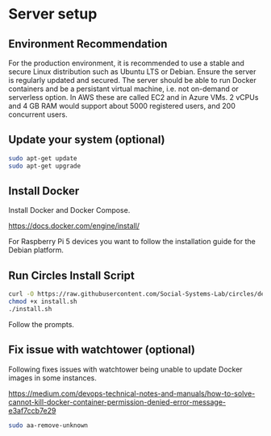 # Server setup

## Environment Recommendation

For the production environment, it is recommended to use a stable and secure Linux distribution such as Ubuntu LTS or Debian. Ensure the server is regularly updated and secured. The server should be able to run Docker containers and be a persistant virtual machine, i.e. not on-demand or serverless option. In AWS these are called EC2 and in Azure VMs. 2 vCPUs and 4 GB RAM would support about 5000 registered users, and 200 concurrent users.

## Update your system (optional)

```bash
sudo apt-get update
sudo apt-get upgrade
```

## Install Docker

Install Docker and Docker Compose. 

https://docs.docker.com/engine/install/

For Raspberry Pi 5 devices you want to follow the installation guide for the Debian platform.


## Run Circles Install Script

```bash
curl -O https://raw.githubusercontent.com/Social-Systems-Lab/circles/dev/circles/install.sh
chmod +x install.sh
./install.sh
```

Follow the prompts.

## Fix issue with watchtower (optional)

Following fixes issues with watchtower being unable to update Docker images in some instances.

https://medium.com/devops-technical-notes-and-manuals/how-to-solve-cannot-kill-docker-container-permission-denied-error-message-e3af7ccb7e29

```bash
sudo aa-remove-unknown
```

